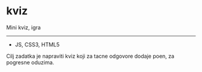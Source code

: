 # kviz
Mini kviz, igra
___

- JS, CSS3, HTML5

Cilj zadatka je napraviti kviz koji za tacne odgovore dodaje poen, za pogresne oduzima. 

